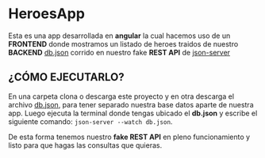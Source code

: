 # HeroesApp

Esta es una app desarrollada en **angular** la cual hacemos uso de un **FRONTEND** donde mostramos un listado de heroes traidos de nuestro **BACKEND** [db.json](https://github.com/EmilioMartel/heroesApp-server/blob/main/db.json) corrido en nuestro fake **REST API** de [json-server](https://www.npmjs.com/package/json-server)

## ¿CÓMO EJECUTARLO?

En una carpeta clona o descarga este proyecto y en otra descarga el archivo [db.json](https://github.com/EmilioMartel/heroesApp-server/blob/main/db.json), para tener separado nuestra base datos aparte de nuestra app. Luego ejecuta la terminal donde tengas ubicado el **db.json** y escribe el siguiente comando: `json-server --watch db.json`.

De esta forma tenemos nuestro **fake REST API** en pleno funcionamiento y listo para que hagas las consultas que quieras.
